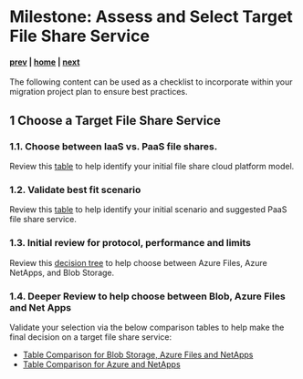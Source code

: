 # Milestone: Assess and Select Target File Share Service
#### [prev](./overview.md) | [home](./readme.md)  | [next](./scan.md)

The following content can be used as a checklist to incorporate within your migration project plan to ensure best practices.

## **1 Choose a Target File Share Service** 
### 1.1\.  Choose between IaaS vs. PaaS file shares.

Review this [table](https://docs.microsoft.com/en-us/azure/virtual-desktop/store-fslogix-profile#azure-platform-details) to help identify your initial file share cloud platform model. 
### 1.2\.  Validate best fit scenario 

Review this [table](https://docs.microsoft.com/en-us/azure/cloud-adoption-framework/ready/considerations/storage-options?toc=https%3A%2F%2Fdocs.microsoft.com%2Fen-us%2Fazure%2Farchitecture%2Ftoc.json&bc=https%3A%2F%2Fdocs.microsoft.com%2Fen-us%2Fazure%2Farchitecture%2Fbread%2Ftoc.json#file-and-object-storage-scenarios) to help identify your initial scenario and suggested PaaS file share service.
### 1.3\.  Initial review for protocol, performance and limits

Review this [decision tree](https://docs.microsoft.com/en-us/azure/storage/common/storage-migration-overview?bc=/azure/cloud-adoption-framework/_bread/toc.json&toc=/azure/cloud-adoption-framework/toc.json#choose-a-target-storage-service) to help choose between Azure Files, Azure NetApps, and Blob Storage.

### 1.4\.  Deeper Review to help choose between Blob, Azure Files and Net Apps

Validate your selection via the below comparison tables to help make the final decision on a target file share service:
- [Table Comparison for Blob Storage, Azure Files and NetApps](https://docs.microsoft.com/en-us/azure/storage/common/nfs-comparison?toc=/azure/storage/files/toc.json)
- [Table Comparison for Azure and NetApps](https://docs.microsoft.com/en-us/azure/storage/files/storage-files-netapp-comparison)

